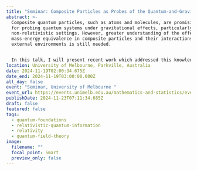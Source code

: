 ```yaml
---
title: "Seminar: Composite Particles as Probes of the Quantum-and-Gravity Interface"
abstract: >-
  Composite quantum particles, such as atoms and molecules, are promising tools
  for probing quantum systems under gravitational effects, particularly in
  non-relativistic settings. However, greater understanding of the effects of
  mass-energy equivalence in composite particles and their interactions with
  external environments is still needed.


  In this talk, I will present recent work which addressed this knowledge gap by deriving semi-classical propagating states for the above particles, and by modelling generalised interactions between quantum systems and external environments – in this case, a quantum field. I will discuss these results and show how they highlight the importance of mass--energy equivalence for correctly modelling quantum particles with internal structure—particularly when the interplay between internal, external, and environmental degrees of freedom is crucial—and discuss how they stretch our notions of what it means to work in the non-relativistic regime.
location: University of Melbourne, Parkville, Australia
date: 2024-11-19T02:00:34.675Z
date_end: 2024-11-19T03:00:00.000Z
all_day: false
event: "Seminar, University of Melbourne "
event_url: https://events.unimelb.edu.au/mathematics-and-statistics/event/44011-mathematical-physics-seminar
publishDate: 2024-11-23T07:11:34.685Z
draft: false
featured: false
tags:
  - quantum-foundations
  - relativistic-quantum-information
  - relativity
  - quantum-field-theory
image:
  filename: ""
  focal_point: Smart
  preview_only: false
---
```

